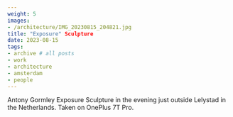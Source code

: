```yaml
---
weight: 5
images:
- /architecture/IMG_20230815_204821.jpg
title: "Exposure" Sculpture
date: 2023-08-15
tags:
- archive # all posts
- work
- architecture
- amsterdam
- people
---
```


Antony Gormley Exposure Sculpture in the evening just outside Lelystad in the Netherlands. Taken on OnePlus 7T Pro.

